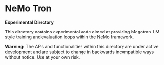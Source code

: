 # NeMo Tron

**Experimental Directory**

This directory contains experimental code aimed at providing Megatron-LM style training and evaluation loops within the NeMo framework.

**Warning:** The APIs and functionalities within this directory are under active development and are subject to change in backwards incompatible ways without notice. Use at your own risk.
